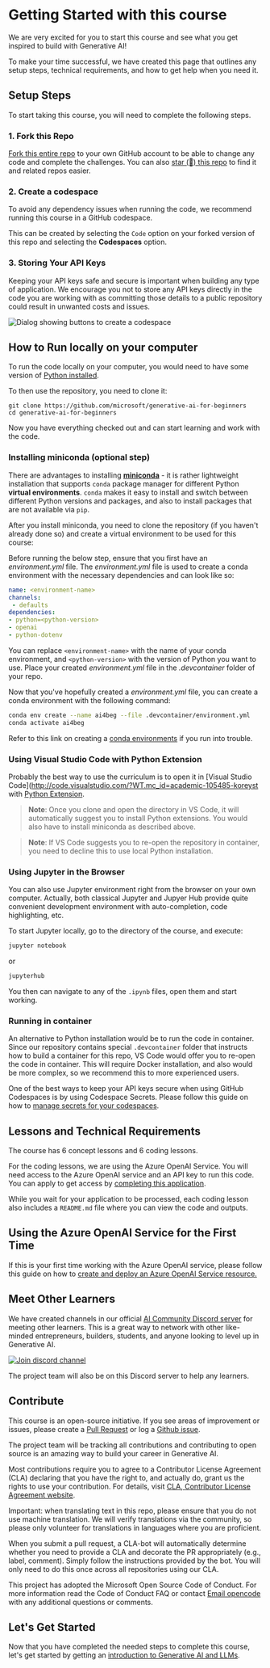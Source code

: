 # Getting Started with this course

We are very excited for you to start this course and see what you get inspired to build with Generative AI!

To make your time successful, we have created this page that outlines any setup steps, technical requirements, and how to get help when you need it.

## Setup Steps 

To start taking this course, you will need to complete the following steps.

### 1. Fork this Repo

[Fork this entire repo](https://github.com/microsoft/generative-ai-for-beginners/fork?WT.mc_id=academic-105485-koreyst) to your own GitHub account to be able to change any code and complete the challenges. You can also [star (🌟) this repo](https://docs.github.com/en/get-started/exploring-projects-on-github/saving-repositories-with-stars?WT.mc_id=academic-105485-koreyst) to find it and related repos easier.

### 2. Create a codespace

To avoid any dependency issues when running the code, we recommend running this course in a GitHub codespace.

This can be created by selecting the `Code` option on your forked version of this repo and selecting the **Codespaces** option.

### 3. Storing Your API Keys

Keeping your API keys safe and secure is important when building any type of application. We encourage you not to store any API keys directly in the code you are working with as committing those details to a public repository could result in unwanted costs and issues.

![Dialog showing buttons to create a codespace](./images/who-will-pay.webp?WT.mc_id=academic-105485-koreyst)

## How to Run locally on your computer

To run the code locally on your computer, you would need to have some version of [Python installed](https://www.python.org/downloads/).

To then use the repository, you need to clone it:

```shell
git clone https://github.com/microsoft/generative-ai-for-beginners
cd generative-ai-for-beginners
```

Now you have everything checked out and can start learning and work with the code.

### Installing miniconda (optional step)

There are advantages to installing  **[miniconda](https://conda.io/en/latest/miniconda.html)** - it is rather lightweight installation that supports `conda` package manager for different Python **virtual environments**. `conda` makes it easy to install and switch between different Python versions and packages, and also to install packages that are not available via `pip`.

After you install miniconda, you need to clone the repository (if you haven't already done so) and create a virtual environment to be used for this course:

Before running the below step, ensure that you first have an *environment.yml* file. The *environment.yml* file is used to create a conda environment with the necessary dependencies and can look like so:

```yml
name: <environment-name>
channels:  
 - defaults
dependencies:  
- python=<python-version>  
- openai  
- python-dotenv
```

You can replace `<environment-name>` with the name of your conda environment, and `<python-version>` with the version of Python you want to use. Place your created *environment.yml* file in the *.devcontainer* folder of your repo.

Now that you've hopefully created a *environment.yml* file, you can create a conda environment with the following command:


```bash
conda env create --name ai4beg --file .devcontainer/environment.yml
conda activate ai4beg
```

Refer to this link on creating a [conda environments](https://docs.conda.io/projects/conda/en/latest/user-guide/tasks/manage-environments.html) if you run into trouble.

### Using Visual Studio Code with Python Extension

Probably the best way to use the curriculum is to open it in [Visual Studio Code](http://code.visualstudio.com/?WT.mc_id=academic-105485-koreyst with [Python Extension](https://marketplace.visualstudio.com/items?itemName=ms-python.python&WT.mc_id=academic-105485-koreyst).

> **Note**: Once you clone and open the directory in VS Code, it will automatically suggest you to install Python extensions. You would also have to install miniconda as described above.

> **Note**: If VS Code suggests you to re-open the repository in container, you need to decline this to use local Python installation. 

### Using Jupyter in the Browser

You can also use Jupyter environment right from the browser on your own computer. Actually, both classical Jupyter and Jupyer Hub provide quite convenient development environment with auto-completion, code highlighting, etc.

To start Jupyter locally, go to the directory of the course, and execute:

```bash
jupyter notebook
```

or

```bash
jupyterhub
```

You then can navigate to any of the `.ipynb` files, open them and start working.

### Running in container

An alternative to Python installation would be to run the code in container. Since our repository contains special `.devcontainer` folder that instructs how to build a container for this repo, VS Code would offer you to re-open the code in container. This will require Docker installation, and also would be more complex, so we recommend this to more experienced users.

One of the best ways to keep your API keys secure when using GitHub Codespaces is by using Codespace Secrets. Please follow this guide on how to [manage secrets for your codespaces](https://docs.github.com/en/codespaces/managing-your-codespaces/managing-secrets-for-your-codespaces?WT.mc_id=academic-105485-koreyst).

## Lessons and Technical Requirements

The course has 6 concept lessons and 6 coding lessons.

For the coding lessons, we are using the Azure OpenAI Service. You will need access to the Azure OpenAI service and an API key to run this code. You can apply to get access by [completing this application](https://customervoice.microsoft.com/Pages/ResponsePage.aspx?id=v4j5cvGGr0GRqy180BHbR7en2Ais5pxKtso_Pz4b1_xUOFA5Qk1UWDRBMjg0WFhPMkIzTzhKQ1dWNyQlQCN0PWcu&culture=en-us&country=us).

While you wait for your application to be processed, each coding lesson also includes a `README.md` file where you can view the code and outputs.

## Using the Azure OpenAI Service for the First Time

If this is your first time working with the Azure OpenAI service, please follow this guide on how to [create and deploy an Azure OpenAI Service resource.](https://learn.microsoft.com/azure/ai-services/openai/how-to/create-resource?pivots=web-portal&WT.mc_id=academic-105485-koreyst)

## Meet Other Learners

We have created channels in our official [AI Community Discord server](https://aka.ms/genai-discord) for meeting other learners. This is a great way to network with other like-minded entrepreneurs, builders, students, and anyone looking to level up in Generative AI.

[![Join discord channel](https://dcbadge.vercel.app/api/server/ByRwuEEgH4)](https://aka.ms/genai-discord)

The project team will also be on this Discord server to help any learners.

## Contribute

This course is an open-source initiative. If you see areas of improvement or issues, please create a [Pull Request](https://github.com/microsoft/generative-ai-for-beginners/pulls?WT.mc_id=academic-105485-koreyst) or log a [Github issue](https://github.com/microsoft/generative-ai-for-beginners/issues?WT.mc_id=academic-105485-koreyst).

The project team will be tracking all contributions and contributing to open source is an amazing way to build your career in Generative AI.

Most contributions require you to agree to a Contributor License Agreement (CLA) declaring that you have the right to, and actually do, grant us the rights to use your contribution. For details, visit [CLA, Contributor License Agreement website](https://cla.microsoft.com?WT.mc_id=academic-105485-koreyst).

Important: when translating text in this repo, please ensure that you do not use machine translation. We will verify translations via the community, so please only volunteer for translations in languages where you are proficient.

When you submit a pull request, a CLA-bot will automatically determine whether you need to provide a CLA and decorate the PR appropriately (e.g., label, comment). Simply follow the instructions provided by the bot. You will only need to do this once across all repositories using our CLA.

This project has adopted the Microsoft Open Source Code of Conduct. For more information read the Code of Conduct FAQ or contact [Email opencode](opencode@microsoft.com) with any additional questions or comments.

## Let's Get Started

Now that you have completed the needed steps to complete this course, let's get started by getting an [introduction to Generative AI and LLMs](../01-introduction-to-genai/README.md?WT.mc_id=academic-105485-koreyst).
